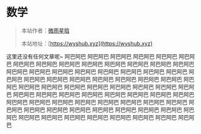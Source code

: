 # 数学

> 本站作者：[微雨星晗](https://github.com/WeiYuXingHan)
>
> 本站地址：[https://wyshub.xyz](https://wyshub.xyz)

这里还没有任何文章呢~
阿巴阿巴
阿巴阿巴
阿巴阿巴
阿巴阿巴
阿巴阿巴
阿巴阿巴
阿巴阿巴
阿巴阿巴
阿巴阿巴
阿巴阿巴
阿巴阿巴
阿巴阿巴
阿巴阿巴
阿巴阿巴
阿巴阿巴
阿巴阿巴
阿巴阿巴
阿巴阿巴
阿巴阿巴
阿巴阿巴
阿巴阿巴
阿巴阿巴
阿巴阿巴
阿巴阿巴
阿巴阿巴
阿巴阿巴
阿巴阿巴
阿巴阿巴
阿巴阿巴
阿巴阿巴
阿巴阿巴
阿巴阿巴
阿巴阿巴
阿巴阿巴
阿巴阿巴
阿巴阿巴
阿巴阿巴
阿巴阿巴
阿巴阿巴
阿巴阿巴
阿巴阿巴
阿巴阿巴
阿巴阿巴
阿巴阿巴
阿巴阿巴
阿巴阿巴
阿巴阿巴
阿巴阿巴
阿巴阿巴
阿巴阿巴
阿巴阿巴
阿巴阿巴
阿巴阿巴
阿巴阿巴
阿巴阿巴
阿巴阿巴
阿巴阿巴
阿巴阿巴
阿巴阿巴
阿巴阿巴
阿巴阿巴
阿巴阿巴
阿巴阿巴
阿巴阿巴
阿巴阿巴
阿巴阿巴
阿巴阿巴
阿巴阿巴
阿巴阿巴
阿巴阿巴
阿巴阿巴
阿巴阿巴

